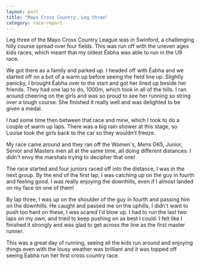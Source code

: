 ```yaml
---
layout: post
title: "Mayo Cross Country, Leg three"
category: race-report
---
```

Leg three of the Mayo Cross Country League was in Swinford, a challenging hilly course spread over four fields.
This was run off with the uneven ages kids races, which meant that my oldest Éabha was able to run in the U9 race.

We got there as a family and parked up.
I headed off with Éabha and we started off on a bot of a warm up before seeing the field line up.
Slightly panicky, I brought Éabha over to the start and got her lined up beside her friends.
They had one lap to do, 1000m, which took in all of the hills.
I ran around cheering on the girls and was so proud to see her running so string over a tough course.
She finished it really well and was delighted to be given a medal.

I had some time then between that race and mine, which I took to do a couple of warm up laps.
There was a big rain shower at this stage, so Louise took the girls back to the car so they wouldn't freeze.

My race came around and they ran off the Women's, Mens O65, Junior, Senior and Masters men all at the same time, all doing different distances.
I didn't envy the marshals trying to decipher that one!

The race started and four juniors raced off into the distance, I was in the next group.
By the end of the first lap, I was catching up on the guy in fourth and feeling good.
I was really enjoying the downhills, even if I almost landed on my face on one of them!

By lap three, I was up on the shoulder of the guy in fourth and passing him on the downhills.
He caught and passed me on the uphills, I didn't want to push too hard on these, I was scared I'd blow up.
I had to run the last two laps on my own, and tried to keep pushing on as best I could.
I felt like I finished it strongly and was glad to get across the line as the first master runner.

This was a great day of running, seeing all the kids run around and enjoying things even with the lousy weather was brilliant and it was topped off seeing Éabha run her first cross country race.
